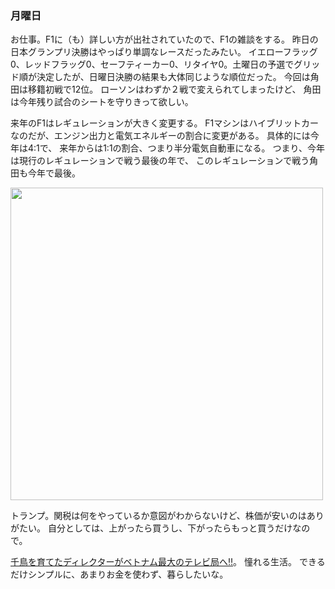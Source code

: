 ### 月曜日

お仕事。F1に（も）詳しい方が出社されていたので、F1の雑談をする。
昨日の日本グランプリ決勝はやっぱり単調なレースだったみたい。
イエローフラッグ0、レッドフラッグ0、セーフティーカー0、リタイヤ0。土曜日の予選でグリッド順が決定したが、日曜日決勝の結果も大体同じような順位だった。
今回は角田は移籍初戦で12位。
ローソンはわずか２戦で変えられてしまったけど、
角田は今年残り試合のシートを守りきって欲しい。

来年のF1はレギュレーションが大きく変更する。
F1マシンはハイブリットカーなのだが、エンジン出力と電気エネルギーの割合に変更がある。
具体的には今年は4:1で、
来年からは1:1の割合、つまり半分電気自動車になる。
つまり、今年は現行のレギュレーションで戦う最後の年で、
このレギュレーションで戦う角田も今年で最後。


<img src="https://i.imgur.com/xaq7HiG.jpeg" width="500">

トランプ。関税は何をやっているか意図がわからないけど、株価が安いのはありがたい。
自分としては、上がったら買うし、下がったらもっと買うだけなので。

[千鳥を育てたディレクターがベトナム最大のテレビ局へ‼](https://www.youtube.com/watch?v=yX0K9UabV_E)。
憧れる生活。
できるだけシンプルに、あまりお金を使わず、暮らしたいな。
